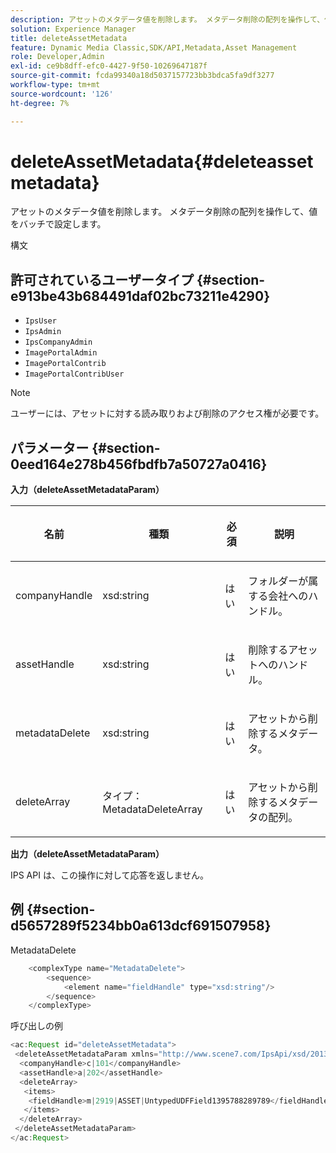 ```yaml
---
description: アセットのメタデータ値を削除します。 メタデータ削除の配列を操作して、値をバッチで設定します。
solution: Experience Manager
title: deleteAssetMetadata
feature: Dynamic Media Classic,SDK/API,Metadata,Asset Management
role: Developer,Admin
exl-id: ce9b8dff-efc0-4427-9f50-10269647187f
source-git-commit: fcda99340a18d5037157723bb3bdca5fa9df3277
workflow-type: tm+mt
source-wordcount: '126'
ht-degree: 7%

---
```


# deleteAssetMetadata{#deleteassetmetadata}

アセットのメタデータ値を削除します。 メタデータ削除の配列を操作して、値をバッチで設定します。

構文

## 許可されているユーザータイプ {#section-e913be43b684491daf02bc73211e4290}

* `IpsUser`
* `IpsAdmin`
* `IpsCompanyAdmin`
* `ImagePortalAdmin`
* `ImagePortalContrib`
* `ImagePortalContribUser`

>[!NOTE]
>
>ユーザーには、アセットに対する読み取りおよび削除のアクセス権が必要です。

## パラメーター {#section-0eed164e278b456fbdfb7a50727a0416}

**入力（deleteAssetMetadataParam）**

<table id="table_A4438E2FE5F245E5B73F46CD887BE70F"> 
 <thead> 
  <tr> 
   <th colname="col1" class="entry"> <p>名前 </p> </th> 
   <th colname="col2" class="entry"> <p>種類 </p> </th> 
   <th colname="col3" class="entry"> <p>必須 </p> </th> 
   <th colname="col4" class="entry"> <p>説明 </p> </th> 
  </tr> 
 </thead>
 <tbody> 
  <tr> 
   <td colname="col1"> <p>companyHandle </p> </td> 
   <td colname="col2"> <p><span class="codeph"> xsd:string</span> </p> </td> 
   <td colname="col3"> <p>はい </p> </td> 
   <td colname="col4"> <p>フォルダーが属する会社へのハンドル。 </p> </td> 
  </tr> 
  <tr> 
   <td colname="col1"> <p>assetHandle </p> </td> 
   <td colname="col2"> <p><span class="codeph"> xsd:string</span> </p> </td> 
   <td colname="col3"> <p>はい </p> </td> 
   <td colname="col4"> <p>削除するアセットへのハンドル。 </p> </td> 
  </tr> 
  <tr> 
   <td colname="col1"> <p>metadataDelete </p> </td> 
   <td colname="col2"> <p><span class="codeph"> xsd:string</span> </p> </td> 
   <td colname="col3"> <p>はい </p> </td> 
   <td colname="col4"> <p>アセットから削除するメタデータ。 </p> </td> 
  </tr> 
  <tr> 
   <td colname="col1"> <p>deleteArray </p> </td> 
   <td colname="col2"> <p><span class="codeph"> タイプ：MetadataDeleteArray</span> </p> </td> 
   <td colname="col3"> <p>はい </p> </td> 
   <td colname="col4"> <p>アセットから削除するメタデータの配列。 </p> </td> 
  </tr> 
 </tbody> 
</table>

**出力（deleteAssetMetadataParam）**

IPS API は、この操作に対して応答を返しません。

## 例 {#section-d5657289f5234bb0a613dcf691507958}

MetadataDelete

```java
    <complexType name="MetadataDelete">
        <sequence>
            <element name="fieldHandle" type="xsd:string"/>
        </sequence>
    </complexType>
```

呼び出しの例

```java
<ac:Request id="deleteAssetMetadata">
 <deleteAssetMetadataParam xmlns="http://www.scene7.com/IpsApi/xsd/2013-08-29-beta">
  <companyHandle>c|101</companyHandle>
  <assetHandle>a|202</assetHandle>
  <deleteArray>
   <items>
    <fieldHandle>m|2919|ASSET|UntypedUDFField1395788289789</fieldHandle>
   </items>
  </deleteArray>
 </deleteAssetMetadataParam>
</ac:Request>
```
